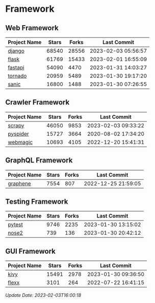# Framework

## Web Framework
| Project Name | Stars | Forks | Last Commit |
| ------------ | ----- | ----- | ----------- |
| [django](https://github.com/django/django) | 68540 | 28556 | 2023-02-03 05:56:57 |
| [flask](https://github.com/pallets/flask) | 61769 | 15433 | 2023-02-01 16:55:09 |
| [fastapi](https://github.com/tiangolo/fastapi) | 54090 | 4470 | 2023-01-31 14:03:27 |
| [tornado](https://github.com/tornadoweb/tornado) | 20959 | 5489 | 2023-01-30 19:17:20 |
| [sanic](https://github.com/sanic-org/sanic) | 16800 | 1488 | 2023-01-30 07:26:55 |

## Crawler Framework
| Project Name | Stars | Forks | Last Commit |
| ------------ | ----- | ----- | ----------- |
| [scrapy](https://github.com/scrapy/scrapy) | 46050 | 9853 | 2023-02-03 09:33:22 |
| [pyspider](https://github.com/binux/pyspider) | 15727 | 3664 | 2020-08-02 17:34:20 |
| [webmagic](https://github.com/code4craft/webmagic) | 10693 | 4105 | 2022-12-20 15:41:31 |

## GraphQL Framework
| Project Name | Stars | Forks | Last Commit |
| ------------ | ----- | ----- | ----------- |
| [graphene](https://github.com/graphql-python/graphene) | 7554 | 807 | 2022-12-25 21:59:05 |

## Testing Framework
| Project Name | Stars | Forks | Last Commit |
| ------------ | ----- | ----- | ----------- |
| [pytest](https://github.com/pytest-dev/pytest) | 9746 | 2235 | 2023-01-30 13:15:02 |
| [nose2](https://github.com/nose-devs/nose2) | 739 | 136 | 2023-01-30 20:42:12 |

## GUI Framework
| Project Name | Stars | Forks | Last Commit |
| ------------ | ----- | ----- | ----------- |
| [kivy](https://github.com/kivy/kivy) | 15491 | 2978 | 2023-01-30 09:36:50 |
| [flexx](https://github.com/flexxui/flexx) | 3101 | 264 | 2022-07-22 16:41:15 |

*Update Date: 2023-02-03T16:00:18*